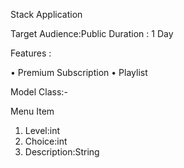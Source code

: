 Stack Application

Target Audience:Public
Duration : 1 Day

Features :

•	Premium Subscription
•	Playlist

Model Class:-

Menu Item
1.	Level:int
2.	Choice:int
3.	Description:String
